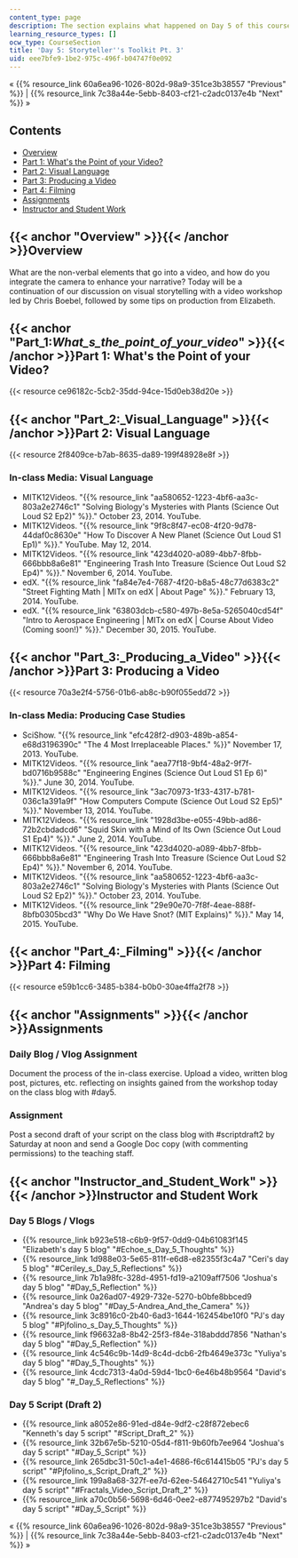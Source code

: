 ```yaml
---
content_type: page
description: The section explains what happened on Day 5 of this course.
learning_resource_types: []
ocw_type: CourseSection
title: 'Day 5: Storyteller''s Toolkit Pt. 3'
uid: eee7bfe9-1be2-975c-496f-b04747f0e092
---
```


« {{% resource_link 60a6ea96-1026-802d-98a9-351ce3b38557 "Previous" %}} | {{% resource_link 7c38a44e-5ebb-8403-cf21-c2adc0137e4b "Next" %}} »

Contents
--------

*   [Overview](#Overview)
*   [Part 1: What's the Point of your Video?](#Part_1:_What_s_the_point_of_your_video_)
*   [Part 2: Visual Language](#Part_2:_Visual_Language)
*   [Part 3: Producing a Video](#Part_3:_Producing_a_Video)
*   [Part 4: Filming](#Part_4:_Filming)
*   [Assignments](#Assignments)
*   [Instructor and Student Work](#Instructor_and_Student_Work)

{{< anchor "Overview" >}}{{< /anchor >}}Overview
------------------------------------------------

What are the non-verbal elements that go into a video, and how do you integrate the camera to enhance your narrative? Today will be a continuation of our discussion on visual storytelling with a video workshop led by Chris Boebel, followed by some tips on production from Elizabeth.

{{< anchor "Part_1:_What_s_the_point_of_your_video_" >}}{{< /anchor >}}Part 1: What's the Point of your Video?
--------------------------------------------------------------------------------------------------------------

{{< resource ce96182c-5cb2-35dd-94ce-15d0eb38d20e >}}

{{< anchor "Part_2:_Visual_Language" >}}{{< /anchor >}}Part 2: Visual Language
------------------------------------------------------------------------------

{{< resource 2f8409ce-b7ab-8635-da89-199f48928e8f >}}

### In-class Media: Visual Language

*   MITK12Videos. "{{% resource_link "aa580652-1223-4bf6-aa3c-803a2e2746c1" "Solving Biology's Mysteries with Plants (Science Out Loud S2 Ep2)" %}}." October 23, 2014. YouTube.
*   MITK12Videos. "{{% resource_link "9f8c8f47-ec08-4f20-9d78-44daf0c8630e" "How To Discover A New Planet (Science Out Loud S1 Ep1)" %}}." YouTube. May 12, 2014.
*   MITK12Videos. "{{% resource_link "423d4020-a089-4bb7-8fbb-666bbb8a6e81" "Engineering Trash Into Treasure (Science Out Loud S2 Ep4)" %}}." November 6, 2014. YouTube.
*   edX. "{{% resource_link "fa84e7e4-7687-4f20-b8a5-48c77d6383c2" "Street Fighting Math | MITx on edX | About Page" %}}." February 13, 2014. YouTube.
*   edX. "{{% resource_link "63803dcb-c580-497b-8e5a-5265040cd54f" "Intro to Aerospace Engineering | MITx on edX | Course About Video (Coming soon!)" %}}." December 30, 2015. YouTube.

{{< anchor "Part_3:_Producing_a_Video" >}}{{< /anchor >}}Part 3: Producing a Video
----------------------------------------------------------------------------------

{{< resource 70a3e2f4-5756-01b6-ab8c-b90f055edd72 >}}

### In-class Media: Producing Case Studies

*   SciShow. "{{% resource_link "efc428f2-d903-489b-a854-e68d3196390c" "The 4 Most Irreplaceable Places." %}}" November 17, 2013. YouTube.
*   MITK12Videos. "{{% resource_link "aea77f18-9bf4-48a2-9f7f-bd0716b9588c" "Engineering Engines (Science Out Loud S1 Ep 6)" %}}." June 30, 2014. YouTube.
*   MITK12Videos. "{{% resource_link "3ac70973-1f33-4317-b781-036c1a391a9f" "How Computers Compute (Science Out Loud S2 Ep5)" %}}." November 13, 2014. YouTube.
*   MITK12Videos. "{{% resource_link "1928d3be-e055-49bb-ad86-72b2cbdadcd6" "Squid Skin with a Mind of Its Own (Science Out Loud S1 Ep4)" %}}." June 2, 2014. YouTube.
*   MITK12Videos. "{{% resource_link "423d4020-a089-4bb7-8fbb-666bbb8a6e81" "Engineering Trash Into Treasure (Science Out Loud S2 Ep4)" %}}." November 6, 2014. YouTube.
*   MITK12Videos. "{{% resource_link "aa580652-1223-4bf6-aa3c-803a2e2746c1" "Solving Biology's Mysteries with Plants (Science Out Loud S2 Ep2)" %}}." October 23, 2014. YouTube.
*   MITK12Videos. "{{% resource_link "29e90e70-7f8f-4eae-888f-8bfb0305bcd3" "Why Do We Have Snot? (MIT Explains)" %}}." May 14, 2015. YouTube.

{{< anchor "Part_4:_Filming" >}}{{< /anchor >}}Part 4: Filming
--------------------------------------------------------------

{{< resource e59b1cc6-3485-b384-b0b0-30ae4ffa2f78 >}}

{{< anchor "Assignments" >}}{{< /anchor >}}Assignments
------------------------------------------------------

### Daily Blog / Vlog Assignment

Document the process of the in-class exercise. Upload a video, written blog post, pictures, etc. reflecting on insights gained from the workshop today on the class blog with #day5.

### Assignment

Post a second draft of your script on the class blog with #scriptdraft2 by Saturday at noon and send a Google Doc copy (with commenting permissions) to the teaching staff.

{{< anchor "Instructor_and_Student_Work" >}}{{< /anchor >}}Instructor and Student Work
--------------------------------------------------------------------------------------

### Day 5 Blogs / Vlogs

*   {{% resource_link b923e518-c6b9-9f57-0dd9-04b61083f145 "Elizabeth's day 5 blog" "#Echoe_s_Day_5_Thoughts" %}}
*   {{% resource_link 1d988e03-5e65-811f-e6d8-e82355f3c4a7 "Ceri's day 5 blog" "#Ceriley_s_Day_5_Reflections" %}}
*   {{% resource_link 7b1a98fc-328d-4951-fd19-a2109aff7506 "Joshua's day 5 blog" "#Day_5_Reflection" %}}
*   {{% resource_link 0a26ad07-4929-732e-5270-b0bfe8bbced9 "Andrea's day 5 blog" "#Day_5-Andrea_And_the_Camera" %}}
*   {{% resource_link 3c8916c0-2b40-6ad3-1644-162454be10f0 "PJ's day 5 blog" "#Pjfolino_s_Day_5_Thoughts" %}}
*   {{% resource_link f96632a8-8b42-25f3-f84e-318abddd7856 "Nathan's day 5 blog" "#Day_5_Reflection" %}}
*   {{% resource_link 4c546c9b-14d9-8c4d-dcb6-2fb4649e373c "Yuliya's day 5 blog" "#Day_5_Thoughts" %}}
*   {{% resource_link 4cdc7313-4a0d-59d4-1bc0-6e46b48b9564 "David's day 5 blog" "#_Day_5_Reflections" %}}

### Day 5 Script (Draft 2)

*   {{% resource_link a8052e86-91ed-d84e-9df2-c28f872ebec6 "Kenneth's day 5 script" "#Script_Draft_2" %}}
*   {{% resource_link 32b67e5b-5210-05d4-f811-9b60fb7ee964 "Joshua's day 5 script" "#Day_5_Script" %}}
*   {{% resource_link 265dbc31-50c1-a4e1-4686-f6c614415b05 "PJ's day 5 script" "#Pjfolino_s_Script_Draft_2" %}}
*   {{% resource_link 199a8a68-327f-ee7d-62ee-54642710c541 "Yuliya's day 5 script" "#Fractals_Video_Script_Draft_2" %}}
*   {{% resource_link a70c0b56-5698-6d46-0ee2-e877495297b2 "David's day 5 script" "#Day_5_Script" %}}

« {{% resource_link 60a6ea96-1026-802d-98a9-351ce3b38557 "Previous" %}} | {{% resource_link 7c38a44e-5ebb-8403-cf21-c2adc0137e4b "Next" %}} »